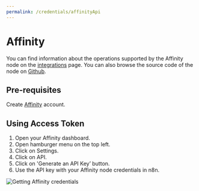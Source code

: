 ```yaml
---
permalink: /credentials/affinityApi
---
```


# Affinity
You can find information about the operations supported by the Affinity node on the [integrations](https://n8n.io/integrations/n8n-nodes-base.affinity) page. You can also browse the source code of the node on [Github](https://github.com/n8n-io/n8n/tree/master/packages/nodes-base/nodes/Affinity).

## Pre-requisites

Create [Affinity](https://www.affinity.com/) account.

## Using Access Token

1. Open your Affinity dashboard.
2. Open hamburger menu on the top left.
3. Click on Settings.
4. Click on API.
5. Click on 'Generate an API Key’ button.
6. Use the API key with your Affinity node credentials in n8n.


![Getting Affinity credentials](https://i.imgur.com/Yy4W0Wa.gif)


